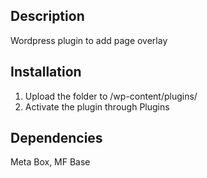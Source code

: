 ## Description
Wordpress plugin to add page overlay

## Installation
1. Upload the folder to /wp-content/plugins/
2. Activate the plugin through Plugins

## Dependencies
Meta Box, MF Base